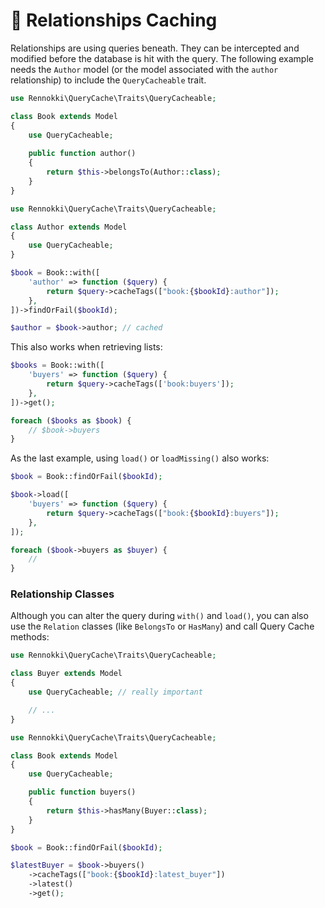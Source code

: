 # 👥 Relationships Caching

Relationships are using queries beneath. They can be intercepted and modified before the database is hit with the query. The following example needs the `Author` model (or the model associated with the `author` relationship) to include the `QueryCacheable` trait.

```php
use Rennokki\QueryCache\Traits\QueryCacheable;

class Book extends Model
{
    use QueryCacheable;
    
    public function author()
    {
        return $this->belongsTo(Author::class);
    }
}
```

```php
use Rennokki\QueryCache\Traits\QueryCacheable;

class Author extends Model
{
    use QueryCacheable;
}
```

```php
$book = Book::with([
    'author' => function ($query) {
        return $query->cacheTags(["book:{$bookId}:author"]);
    },
])->findOrFail($bookId);

$author = $book->author; // cached
```

This also works when retrieving lists:

```php
$books = Book::with([
    'buyers' => function ($query) {
        return $query->cacheTags(['book:buyers']);
    },
])->get();

foreach ($books as $book) {
    // $book->buyers
}
```

As the last example, using `load()` or `loadMissing()` also works:

```php
$book = Book::findOrFail($bookId);

$book->load([
    'buyers' => function ($query) {
        return $query->cacheTags(["book:{$bookId}:buyers"]);
    },
]);

foreach ($book->buyers as $buyer) {
    //
}
```

### Relationship Classes

Although you can alter the query during `with()` and `load()`, you can also use the `Relation` classes (like `BelongsTo` or `HasMany`) and call Query Cache methods:

```php
use Rennokki\QueryCache\Traits\QueryCacheable;

class Buyer extends Model
{
    use QueryCacheable; // really important

    // ...
}
```

```php
use Rennokki\QueryCache\Traits\QueryCacheable;

class Book extends Model
{
    use QueryCacheable;

    public function buyers()
    {
        return $this->hasMany(Buyer::class);
    }
}
```

```php
$book = Book::findOrFail($bookId);

$latestBuyer = $book->buyers()
    ->cacheTags(["book:{$bookId}:latest_buyer"])
    ->latest()
    ->get();
```
